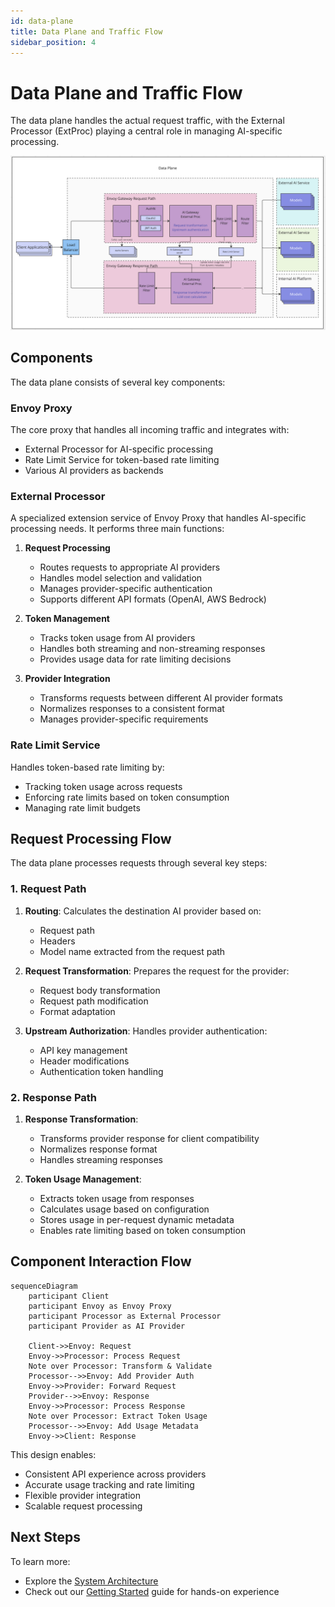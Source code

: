 ```yaml
---
id: data-plane
title: Data Plane and Traffic Flow
sidebar_position: 4
---
```


# Data Plane and Traffic Flow

The data plane handles the actual request traffic, with the External Processor (ExtProc) playing a central role in managing AI-specific processing.

![Data Plane Architecture](../../../static/img/data_plane.png)

## Components

The data plane consists of several key components:

### Envoy Proxy
The core proxy that handles all incoming traffic and integrates with:
- External Processor for AI-specific processing
- Rate Limit Service for token-based rate limiting
- Various AI providers as backends

### External Processor
A specialized extension service of Envoy Proxy that handles AI-specific processing needs. It performs three main functions:

1. **Request Processing**
   - Routes requests to appropriate AI providers
   - Handles model selection and validation
   - Manages provider-specific authentication
   - Supports different API formats (OpenAI, AWS Bedrock)

2. **Token Management**
   - Tracks token usage from AI providers
   - Handles both streaming and non-streaming responses
   - Provides usage data for rate limiting decisions

3. **Provider Integration**
   - Transforms requests between different AI provider formats
   - Normalizes responses to a consistent format
   - Manages provider-specific requirements

### Rate Limit Service
Handles token-based rate limiting by:
- Tracking token usage across requests
- Enforcing rate limits based on token consumption
- Managing rate limit budgets

## Request Processing Flow

The data plane processes requests through several key steps:

### 1. Request Path
1. **Routing**: Calculates the destination AI provider based on:
   - Request path
   - Headers
   - Model name extracted from the request path

2. **Request Transformation**: Prepares the request for the provider:
   - Request body transformation
   - Request path modification
   - Format adaptation

3. **Upstream Authorization**: Handles provider authentication:
   - API key management
   - Header modifications
   - Authentication token handling

### 2. Response Path
1. **Response Transformation**: 
   - Transforms provider response for client compatibility
   - Normalizes response format
   - Handles streaming responses

2. **Token Usage Management**: 
   - Extracts token usage from responses
   - Calculates usage based on configuration
   - Stores usage in per-request dynamic metadata
   - Enables rate limiting based on token consumption

## Component Interaction Flow

```mermaid
sequenceDiagram
    participant Client
    participant Envoy as Envoy Proxy
    participant Processor as External Processor
    participant Provider as AI Provider

    Client->>Envoy: Request
    Envoy->>Processor: Process Request
    Note over Processor: Transform & Validate
    Processor-->>Envoy: Add Provider Auth
    Envoy->>Provider: Forward Request
    Provider-->>Envoy: Response
    Envoy->>Processor: Process Response
    Note over Processor: Extract Token Usage
    Processor-->>Envoy: Add Usage Metadata
    Envoy->>Client: Response
```

This design enables:
- Consistent API experience across providers
- Accurate usage tracking and rate limiting
- Flexible provider integration
- Scalable request processing

## Next Steps

To learn more:
- Explore the [System Architecture](./system-architecture.md)
- Check out our [Getting Started](../../getting-started/index.md) guide for hands-on experience 
